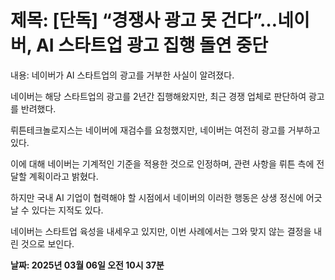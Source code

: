 # **제목: [단독] “경쟁사 광고 못 건다”…네이버, AI 스타트업 광고 집행 돌연 중단**

  내용: 네이버가 AI 스타트업의 광고를 거부한 사실이 알려졌다. 

네이버는 해당 스타트업의 광고를 2년간 집행해왔지만, 최근 경쟁 업체로 판단하여 광고를 반려했다. 

뤼튼테크놀로지스는 네이버에 재검수를 요청했지만, 네이버는 여전히 광고를 거부하고 있다. 

이에 대해 네이버는 기계적인 기준을 적용한 것으로 인정하며, 관련 사항을 뤼튼 측에 전달할 계획이라고 밝혔다. 

하지만 국내 AI 기업이 협력해야 할 시점에서 네이버의 이러한 행동은 상생 정신에 어긋날 수 있다는 지적도 있다. 

네이버는 스타트업 육성을 내세우고 있지만, 이번 사례에서는 그와 맞지 않는 결정을 내린 것으로 보인다.

  **날짜: 2025년 03월 06일 오전 10시 37분**